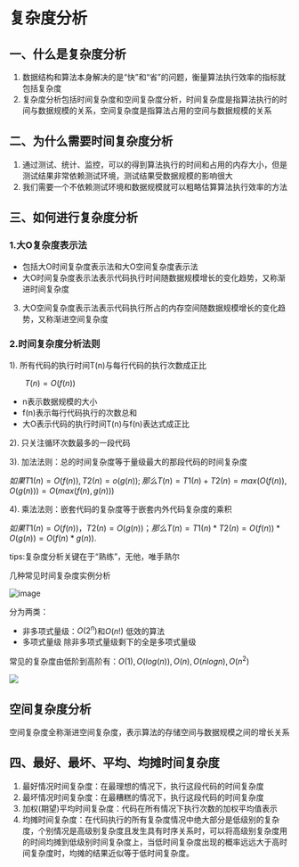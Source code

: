 # 复杂度分析
## 一、什么是复杂度分析
1. 数据结构和算法本身解决的是“快”和“省”的问题，衡量算法执行效率的指标就包括复杂度
2. 复杂度分析包括时间复杂度和空间复杂度分析，时间复杂度是指算法执行的时间与数据规模的关系，空间复杂度是指算法占用的空间与数据规模的关系

## 二、为什么需要时间复杂度分析
1. 通过测试、统计、监控，可以的得到算法执行的时间和占用的内存大小，但是测试结果非常依赖测试环境，测试结果受数据规模的影响很大
2. 我们需要一个不依赖测试环境和数据规模就可以粗略估算算法执行效率的方法

## 三、如何进行复杂度分析

### 1.大O复杂度表示法

- 包括大O时间复杂度表示法和大O空间复杂度表示法
- 大O时间复杂度表示法表示代码执行时间随数据规模增长的变化趋势，又称渐进时间复杂度
3. 大O空间复杂度表示法表示代码执行所占的内存空间随数据规模增长的变化趋势，又称渐进空间复杂度

### 2.时间复杂度分析法则
1). 所有代码的执行时间T(n)与每行代码的执行次数成正比

&emsp;&emsp;$T(n) = O(f(n))$

- n表示数据规模的大小
- f(n)表示每行代码执行的次数总和
- 大O表示代码的执行时间T(n)与f(n)表达式成正比

2). 只关注循环次数最多的一段代码

3). 加法法则：总的时间复杂度等于量级最大的那段代码的时间复杂度

$如果T1(n)=O(f(n)), T2(n)=o(g(n));那么T(n)=T1(n)+T2(n)=max(O(f(n)),O(g(n)))=O(max(f(n),g(n)))$

4). 乘法法则：嵌套代码的复杂度等于嵌套内外代码复杂度的乘积

$如果 T1(n)=O(f(n))，T2(n)=O(g(n))；那么 T(n)=T1(n)*T2(n)=O(f(n))*O(g(n))=O(f(n)*g(n)).$

tips:复杂度分析关键在于“熟练”，无他，唯手熟尔

几种常见时间复杂度实例分析

![image](https://static001.geekbang.org/resource/image/37/0a/3723793cc5c810e9d5b06bc95325bf0a.jpg)

分为两类：
- 非多项式量级：$O(2^n)$和$O(n!)$ 低效的算法
- 多项式量级 除非多项式量级剩下的全是多项式量级

常见的复杂度由低阶到高阶有：$O(1),O(log(n)),O(n),O(nlogn),O(n^2)$

![](https://static001.geekbang.org/resource/image/49/04/497a3f120b7debee07dc0d03984faf04.jpg)

空间复杂度分析
-----------

空间复杂度全称渐进空间复杂度，表示算法的存储空间与数据规模之间的增长关系

## 四、最好、最坏、平均、均摊时间复杂度

1. 最好情况时间复杂度：在最理想的情况下，执行这段代码的时间复杂度
2. 最坏情况时间复杂度：在最糟糕的情况下，执行这段代码的时间复杂度
3. 加权(期望)平均时间复杂度：代码在所有情况下执行次数的加权平均值表示
4. 均摊时间复杂度：在代码执行的所有复杂度情况中绝大部分是低级别的复杂度，个别情况是高级别复杂度且发生具有时序关系时，可以将高级别复杂度用的时间均摊到低级别时间复杂度上，当低时间复杂度出现的概率远远大于高时间复杂度时，均摊的结果近似等于低时间复杂度。